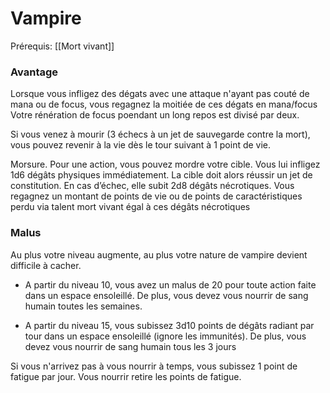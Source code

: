 # Vampire

Prérequis: [[Mort vivant]]

### Avantage

Lorsque vous infligez des dégats avec une attaque n'ayant pas couté de mana ou  de focus, vous regagnez la moitiée de ces dégats en mana/focus
Votre rénération de focus poendant un long repos est divisé par deux.

Si vous venez à mourir (3 échecs à un jet de sauvegarde contre la mort), vous pouvez revenir à la vie dès le tour suivant à 1 point de vie.

Morsure. Pour une action, vous pouvez mordre votre cible. Vous lui infligez 1d6 dégâts physiques immédiatement. La cible doit alors réussir un jet de constitution. En cas d’échec, elle subit 2d8 dégâts nécrotiques. Vous regagnez un montant de points de vie ou de points de caractéristiques perdu via talent mort vivant égal à ces dégâts nécrotiques

### Malus

Au plus votre niveau augmente, au plus votre nature de vampire devient difficile à cacher.

-   A partir du niveau 10, vous avez un malus de 20 pour toute action faite dans un espace ensoleillé. De plus, vous devez vous nourrir de sang humain toutes les semaines.
    
-   A partir du niveau 15, vous subissez 3d10 points de dégâts radiant par tour dans un espace ensoleillé (ignore les immunités). De plus, vous devez vous nourrir de sang humain tous les 3 jours
    

Si vous n'arrivez pas à vous nourrir à temps, vous subissez 1 point de fatigue par jour. Vous nourrir retire les points de fatigue.
